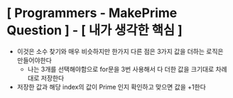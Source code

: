 # [ Programmers - MakePrime Question ] - [ 내가 생각한 핵심 ]
>
* 이것은 소수 찾기와 매우 비슷하지만 한가지 다른 점은 3가지 값을 더하는 로직은 만들어야한다
  - 나는 3개를 선택해야함으로  for문을 3번 사용해서 다 더한 값을 크기대로 차례대로 저장한다 
* 저장한 값과 해당 index의 값이 Prime 인지 확인하고 맞으면 값을 +1한다 

